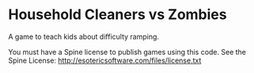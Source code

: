 # Household Cleaners vs Zombies

A game to teach kids about difficulty ramping.

You must have a Spine license to publish games using this code. See the Spine License: http://esotericsoftware.com/files/license.txt
